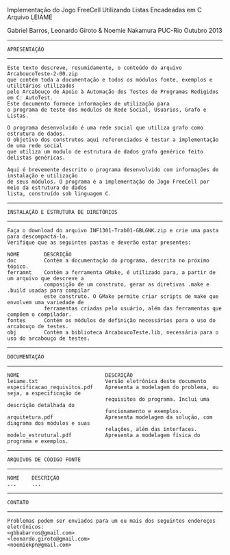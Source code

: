 Implementação do Jogo FreeCell Utilizando Listas Encadeadas em C
Arquivo LEIAME

Gabriel Barros, Leonardo Giroto & Noemie Nakamura
PUC-Rio Outubro 2013

----------------------------------------------------------------------------------------------------
	APRESENTAÇÃO
----------------------------------------------------------------------------------------------------
	Este texto descreve, resumidamente, o conteúdo do arquivo ArcaboucoTeste-2-00.zip
	que contém toda a documentação e todos os módulos fonte, exemplos e utilitários utilizados
	pelo Arcabouço de Apoio à Automação dos Testes de Programas Redigidos em C: AutoTest.
	Este documento fornece informações de utilização para 
	o programa de teste dos modulos de Rede Social, Usuarios, Grafo e Listas.
	
	O programa desenvolvido é uma rede social que utiliza grafo como estrutura de dados.
	O objetivo dos construtos aqui referenciados é testar a implementação de uma rede social 
	que utiliza um modulo de estrutura de dados grafo genérico feito delistas genéricas.
	
	Aqui é brevemente descrito o programa desenvolvido com informações de instalação e utilização 
	de seus módulos. O programa é a implementação do Jogo FreeCell por meio da estrutura de dados
	lista, construído sob linguagem C.
	

----------------------------------------------------------------------------------------------------
	INSTALAÇÃO E ESTRUTURA DE DIRETÓRIOS
----------------------------------------------------------------------------------------------------
	Faça o download do arquivo INF1301-Trab01-GBLGNK.zip e crie uma pasta para descompactá-lo.
	Verifique que as seguintes pastas e deverão estar presentes:

	NOME		DESCRIÇÃO
	doc			Contém a documentação do programa, descrita no próximo tópico.
	ferramnt	Contém a ferramenta GMake, é utilizado para, a partir de um arquivo que descreve a 
				composição de um construto, gerar as diretivas .make e .build usadas para compilar 
				este construto. O GMake permite criar scripts de make que envolvem uma variedade de
				ferramentas criadas pelo usuário, além das ferramentas que compõem o compilador.
	fontes		Contém os módulos de definição necessários para o uso do arcabouço de testes.
	obj			Contém a biblioteca ArcaboucoTeste.lib, necessária para o uso do arcabouço de testes.
	
----------------------------------------------------------------------------------------------------
	DOCUMENTAÇÃO
----------------------------------------------------------------------------------------------------
	NOME							DESCRIÇÃO
	leiame.txt						Versão eletrônica deste documento
	especificacao_requisitos.pdf	Apresenta a modelagem do problema, ou seja, a especificação de
									requisitos do programa. Inclui uma descrição detalhada do
									funcionamento e exemplos.
	arquitetura.pdf					Apresenta modelagem da solução, com diagrama dos módulos e suas
									relações, além das interfaces.
	modelo_estrutural.pdf			Apresenta a modelagem física do programa e exemplos.
	
----------------------------------------------------------------------------------------------------
	ARQUIVOS DE CÓDIGO FONTE
----------------------------------------------------------------------------------------------------
	NOME	DESCRIÇÃO
	...		...
----------------------------------------------------------------------------------------------------
	CONTATO
----------------------------------------------------------------------------------------------------
	Problemas podem ser enviados para um ou mais dos seguintes endereços eletrônicos:
	<gbbabarros@gmail.com>
	<leonardo.giroto@gmail.com>
	<noemiekpn@gmail.com>
